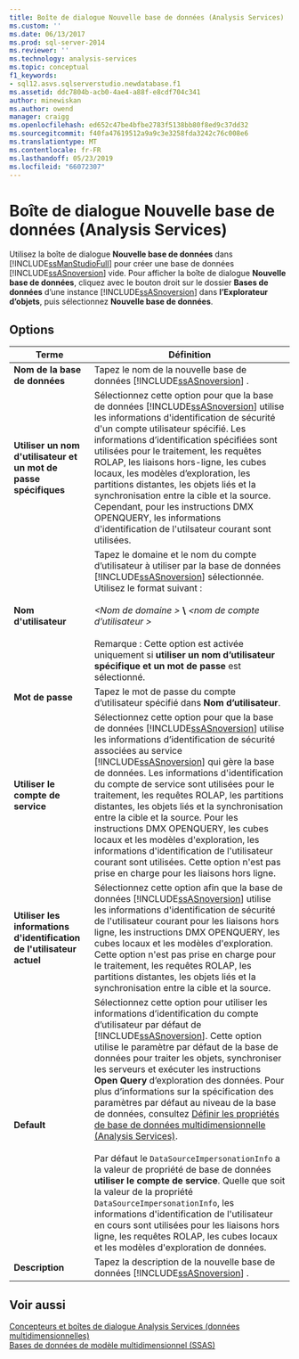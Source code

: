 ```yaml
---
title: Boîte de dialogue Nouvelle base de données (Analysis Services) | Microsoft Docs
ms.custom: ''
ms.date: 06/13/2017
ms.prod: sql-server-2014
ms.reviewer: ''
ms.technology: analysis-services
ms.topic: conceptual
f1_keywords:
- sql12.asvs.sqlserverstudio.newdatabase.f1
ms.assetid: ddc7804b-acb0-4ae4-a88f-e8cdf704c341
author: minewiskan
ms.author: owend
manager: craigg
ms.openlocfilehash: ed652c47be4bfbe2783f5138bb80f8ed9c37dd32
ms.sourcegitcommit: f40fa47619512a9a9c3e3258fda3242c76c008e6
ms.translationtype: MT
ms.contentlocale: fr-FR
ms.lasthandoff: 05/23/2019
ms.locfileid: "66072307"
---
```

# <a name="new-database-dialog-box-analysis-services"></a>Boîte de dialogue Nouvelle base de données (Analysis Services)
  Utilisez la boîte de dialogue **Nouvelle base de données** dans [!INCLUDE[ssManStudioFull](../includes/ssmanstudiofull-md.md)] pour créer une base de données [!INCLUDE[ssASnoversion](../includes/ssasnoversion-md.md)] vide. Pour afficher la boîte de dialogue **Nouvelle base de données**, cliquez avec le bouton droit sur le dossier **Bases de données** d’une instance [!INCLUDE[ssASnoversion](../includes/ssasnoversion-md.md)] dans **l’Explorateur d’objets**, puis sélectionnez **Nouvelle base de données**.  
  
## <a name="options"></a>Options  
  
|Terme|Définition|  
|----------|----------------|  
|**Nom de la base de données**|Tapez le nom de la nouvelle base de données [!INCLUDE[ssASnoversion](../includes/ssasnoversion-md.md)] .|  
|**Utiliser un nom d'utilisateur et un mot de passe spécifiques**|Sélectionnez cette option pour que la base de données [!INCLUDE[ssASnoversion](../includes/ssasnoversion-md.md)] utilise les informations d'identification de sécurité d'un compte utilisateur spécifié. Les informations d’identification spécifiées sont utilisées pour le traitement, les requêtes ROLAP, les liaisons hors-ligne, les cubes locaux, les modèles d’exploration, les partitions distantes, les objets liés et la synchronisation entre la cible et la source. Cependant, pour les instructions DMX OPENQUERY, les informations d'identification de l'utilsateur courant sont utilisées.|  
|**Nom d'utilisateur**|Tapez le domaine et le nom du compte d’utilisateur à utiliser par la base de données [!INCLUDE[ssASnoversion](../includes/ssasnoversion-md.md)] sélectionnée. Utilisez le format suivant :<br /><br /> *\<Nom de domaine >* **\\**  *\<nom de compte d’utilisateur >*<br /><br /> Remarque : Cette option est activée uniquement si **utiliser un nom d’utilisateur spécifique et un mot de passe** est sélectionné.|  
|**Mot de passe**|Tapez le mot de passe du compte d’utilisateur spécifié dans **Nom d’utilisateur**.|  
|**Utiliser le compte de service**|Sélectionnez cette option pour que la base de données [!INCLUDE[ssASnoversion](../includes/ssasnoversion-md.md)] utilise les informations d’identification de sécurité associées au service [!INCLUDE[ssASnoversion](../includes/ssasnoversion-md.md)] qui gère la base de données. Les informations d'identification du compte de service sont utilisées pour le traitement, les requêtes ROLAP, les partitions distantes, les objets liés et la synchronisation entre la cible et la source. Pour les instructions DMX OPENQUERY, les cubes locaux et les modèles d'exploration, les informations d'identification de l'utilisateur courant sont utilisées. Cette option n'est pas prise en charge pour les liaisons hors ligne.|  
|**Utiliser les informations d'identification de l'utilisateur actuel**|Sélectionnez cette option afin que la base de données [!INCLUDE[ssASnoversion](../includes/ssasnoversion-md.md)] utilise les informations d'identification de sécurité de l'utilisateur courant pour les liaisons hors ligne, les instructions DMX OPENQUERY, les cubes locaux et les modèles d'exploration. Cette option n'est pas prise en charge pour le traitement, les requêtes ROLAP, les partitions distantes, les objets liés et la synchronisation entre la cible et la source.|  
|**Default**|Sélectionnez cette option pour utiliser les informations d’identification du compte d’utilisateur par défaut de [!INCLUDE[ssASnoversion](../includes/ssasnoversion-md.md)]. Cette option utilise le paramètre par défaut de la base de données pour traiter les objets, synchroniser les serveurs et exécuter les instructions **Open Query** d’exploration des données. Pour plus d’informations sur la spécification des paramètres par défaut au niveau de la base de données, consultez [Définir les propriétés de base de données multidimensionnelle &#40;Analysis Services&#41;](multidimensional-models/set-multidimensional-database-properties-analysis-services.md).<br /><br /> Par défaut le `DataSourceImpersonationInfo` a la valeur de propriété de base de données **utiliser le compte de service**. Quelle que soit la valeur de la propriété `DataSourceImpersonationInfo`, les informations d'identification de l'utilisateur en cours sont utilisées pour les liaisons hors ligne, les requêtes ROLAP, les cubes locaux et les modèles d'exploration de données.|  
|**Description**|Tapez la description de la nouvelle base de données [!INCLUDE[ssASnoversion](../includes/ssasnoversion-md.md)] .|  
  
## <a name="see-also"></a>Voir aussi  
 [Concepteurs et boîtes de dialogue Analysis Services &#40;données multidimensionnelles&#41;](analysis-services-designers-and-dialog-boxes-multidimensional-data.md)   
 [Bases de données de modèle multidimensionnel &#40;SSAS&#41;](multidimensional-models/multidimensional-model-databases-ssas.md)  
  
  
